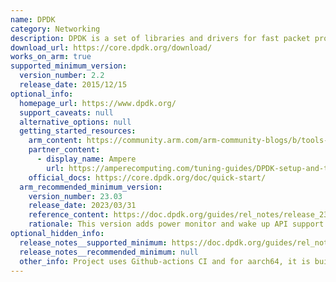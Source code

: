 ```yaml
---
name: DPDK
category: Networking
description: DPDK is a set of libraries and drivers for fast packet processing.
download_url: https://core.dpdk.org/download/
works_on_arm: true
supported_minimum_version:
  version_number: 2.2
  release_date: 2015/12/15
optional_info:
  homepage_url: https://www.dpdk.org/
  support_caveats: null
  alternative_options: null
  getting_started_resources:
    arm_content: https://community.arm.com/arm-community-blogs/b/tools-software-ides-blog/posts/dpdk-optimization-on-arm
    partner_content:
      - display_name: Ampere
        url: https://amperecomputing.com/tuning-guides/DPDK-setup-and-tuning-guide
    official_docs: https://core.dpdk.org/doc/quick-start/
  arm_recommended_minimum_version:
    version_number: 23.03
    release_date: 2023/03/31
    reference_content: https://doc.dpdk.org/guides/rel_notes/release_23_03.html
    rationale: This version adds power monitor and wake up API support with WFE/SVE instructions for the Arm architecture.
optional_hidden_info:
  release_notes__supported_minimum: https://doc.dpdk.org/guides/rel_notes/release_2_2.html
  release_notes__recommended_minimum: null
  other_info: Project uses Github-actions CI and for aarch64, it is built through cross-compilation.
---
```

